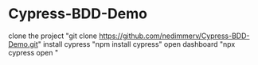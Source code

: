 # Cypress-BDD-Demo
clone the project  "git clone https://github.com/nedimmerv/Cypress-BDD-Demo.git"
install cypress "npm install cypress" 
open dashboard "npx cypress open "
